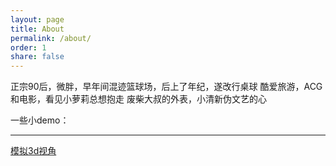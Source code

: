 ```yaml
---
layout: page
title: About
permalink: /about/
order: 1
share: false
---
```


正宗90后，微胖，早年间混迹篮球场，后上了年纪，遂改行桌球 
酷爱旅游，ACG和电影，看见小萝莉总想抱走 
废柴大叔的外表，小清新伪文艺的心  

一些小demo：  
___
[模拟3d视角](/assets/css3cube/cubeMap.html)  

